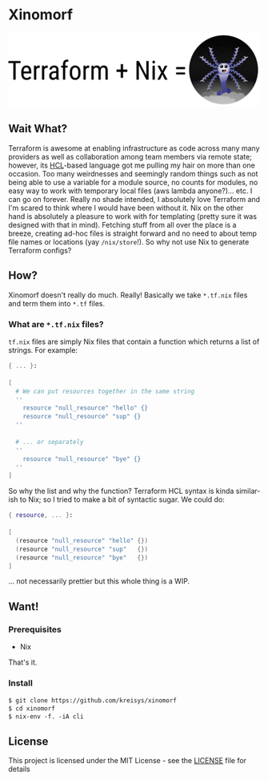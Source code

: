 # Xinomorf

![Xinomorf](/misc/xinomorf.png)

## Wait What?

Terraform is awesome at enabling infrastructure as code across many many providers as well as collaboration among team members via remote state; however, its [HCL](https://github.com/hashicorp/hcl)-based language got me pulling my hair on more than one occasion. Too many weirdnesses and seemingly random things such as not being able to use a variable for a module source, no counts for modules, no easy way to work with temporary local files (aws lambda anyone?)... etc. I can go on forever. Really no shade intended, I absolutely love Terraform and I'm scared to think where I would have been without it.
Nix on the other hand is absolutely a pleasure to work with for templating (pretty sure it was designed with that in mind). Fetching stuff from all over the place is a breeze, creating ad-hoc files is straight forward and no need to about temp file names or locations (yay `/nix/store`!). So why not use Nix to generate Terraform configs?

## How?

Xinomorf doesn't really do much. Really!
Basically we take `*.tf.nix` files and term them into `*.tf` files.

### What are `*.tf.nix` files?

`tf.nix` files are simply Nix files that contain a function which returns a list of strings. For example:

```nix
{ ... }:

[
  # We can put resources together in the same string
  ''
    resource "null_resource" "hello" {}
    resource "null_resource" "sup" {}
  ''

  # ... or separately
  ''
    resource "null_resource" "bye" {}
  ''
]
```

So why the list and why the function? Terraform HCL syntax is kinda similar-ish to Nix; so I tried to make a bit of syntactic sugar. We could do:

```nix
{ resource, ... }:

[
  (resource "null_resource" "hello" {})
  (resource "null_resource" "sup"   {})
  (resource "null_resource" "bye"   {})
]
```

... not necessarily prettier but this whole thing is a WIP.

## Want!

### Prerequisites

- Nix

That's it.

### Install

```
$ git clone https://github.com/kreisys/xinomorf
$ cd xinomorf
$ nix-env -f. -iA cli
```

## License

This project is licensed under the MIT License - see the [LICENSE](LICENSE) file for details
